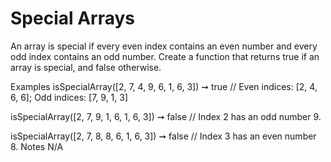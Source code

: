 # Special Arrays

An array is special if every even index contains an even number and every odd index contains an odd number. Create a function that returns true if an array is special, and false otherwise.

Examples
isSpecialArray([2, 7, 4, 9, 6, 1, 6, 3]) ➞ true
// Even indices: [2, 4, 6, 6]; Odd indices: [7, 9, 1, 3]

isSpecialArray([2, 7, 9, 1, 6, 1, 6, 3]) ➞ false
// Index 2 has an odd number 9.

isSpecialArray([2, 7, 8, 8, 6, 1, 6, 3]) ➞ false
// Index 3 has an even number 8.
Notes
N/A
